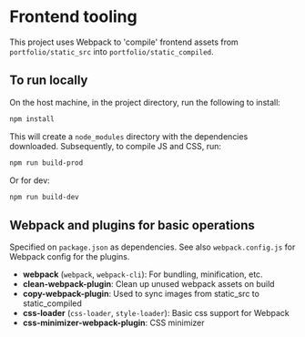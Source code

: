 # Frontend tooling

This project uses Webpack to 'compile' frontend assets from `portfolio/static_src` into `portfolio/static_compiled`.

## To run locally

On the host machine, in the project directory, run the following to install:

```bash
npm install
```

This will create a `node_modules` directory with the dependencies downloaded. Subsequently, to compile JS and CSS, run:

```bash
npm run build-prod
```

Or for dev:

```bash
npm run build-dev
```

## Webpack and plugins for basic operations

Specified on `package.json` as dependencies. See also `webpack.config.js` for Webpack config for the plugins.

- **webpack** (`webpack`, `webpack-cli`): For bundling, minification, etc.
- **clean-webpack-plugin**: Clean up unused webpack assets on build
- **copy-webpack-plugin**: Used to sync images from static_src to static_compiled
- **css-loader** (`css-loader`, `style-loader`): Basic css support for Webpack
- **css-minimizer-webpack-plugin**: CSS minimizer
